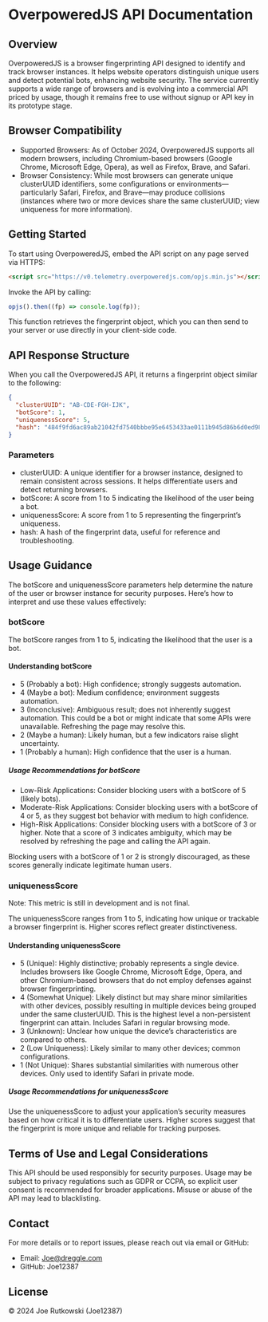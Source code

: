 # OverpoweredJS API Documentation

## Overview
OverpoweredJS is a browser fingerprinting API designed to identify and track browser instances. It helps website operators distinguish unique users and detect potential bots, enhancing website security. The service currently supports a wide range of browsers and is evolving into a commercial API priced by usage, though it remains free to use without signup or API key in its prototype stage.

## Browser Compatibility

- Supported Browsers: As of October 2024, OverpoweredJS supports all modern browsers, including Chromium-based browsers (Google Chrome, Microsoft Edge, Opera), as well as Firefox, Brave, and Safari.
- Browser Consistency: While most browsers can generate unique clusterUUID identifiers, some configurations or environments—particularly Safari, Firefox, and Brave—may produce collisions (instances where two or more devices share the same clusterUUID; view uniqueness for more information).

## Getting Started

To start using OverpoweredJS, embed the API script on any page served via HTTPS:

```html
<script src="https://v0.telemetry.overpoweredjs.com/opjs.min.js"></script>
```

Invoke the API by calling:

```js
opjs().then((fp) => console.log(fp));
```

This function retrieves the fingerprint object, which you can then send to your server or use directly in your client-side code.

## API Response Structure

When you call the OverpoweredJS API, it returns a fingerprint object similar to the following:

```json
{
  "clusterUUID": "AB-CDE-FGH-IJK",
  "botScore": 1,
  "uniquenessScore": 5,
  "hash": "484f9fd6ac89ab21042fd7540bbbe95e6453433ae0111b945d86b6d0ed98e616"
}
```

### Parameters

- clusterUUID: A unique identifier for a browser instance, designed to remain consistent across sessions. It helps differentiate users and detect returning browsers.
- botScore: A score from 1 to 5 indicating the likelihood of the user being a bot.
- uniquenessScore: A score from 1 to 5 representing the fingerprint’s uniqueness.
- hash: A hash of the fingerprint data, useful for reference and troubleshooting.

## Usage Guidance

The botScore and uniquenessScore parameters help determine the nature of the user or browser instance for security purposes. Here’s how to interpret and use these values effectively:

### botScore

The botScore ranges from 1 to 5, indicating the likelihood that the user is a bot.

#### Understanding botScore

- 5 (Probably a bot): High confidence; strongly suggests automation.
- 4 (Maybe a bot): Medium confidence; environment suggests automation.
- 3 (Inconclusive): Ambiguous result; does not inherently suggest automation. This could be a bot or might indicate that some APIs were unavailable. Refreshing the page may resolve this.
- 2 (Maybe a human): Likely human, but a few indicators raise slight uncertainty.
- 1 (Probably a human): High confidence that the user is a human.

##### Usage Recommendations for botScore

- Low-Risk Applications: Consider blocking users with a botScore of 5 (likely bots).
- Moderate-Risk Applications: Consider blocking users with a botScore of 4 or 5, as they suggest bot behavior with medium to high confidence.
- High-Risk Applications: Consider blocking users with a botScore of 3 or higher. Note that a score of 3 indicates ambiguity, which may be resolved by refreshing the page and calling the API again.

Blocking users with a botScore of 1 or 2 is strongly discouraged, as these scores generally indicate legitimate human users.

### uniquenessScore

Note: This metric is still in development and is not final.

The uniquenessScore ranges from 1 to 5, indicating how unique or trackable a browser fingerprint is. Higher scores reflect greater distinctiveness.

#### Understanding uniquenessScore

- 5 (Unique): Highly distinctive; probably represents a single device. Includes browsers like Google Chrome, Microsoft Edge, Opera, and other Chromium-based browsers that do not employ defenses against browser fingerprinting.
- 4 (Somewhat Unique): Likely distinct but may share minor similarities with other devices, possibly resulting in multiple devices being grouped under the same clusterUUID. This is the highest level a non-persistent fingerprint can attain. Includes Safari in regular browsing mode.
- 3 (Unknown): Unclear how unique the device’s characteristics are compared to others.
- 2 (Low Uniqueness): Likely similar to many other devices; common configurations.
- 1 (Not Unique): Shares substantial similarities with numerous other devices. Only used to identify Safari in private mode.

##### Usage Recommendations for uniquenessScore

Use the uniquenessScore to adjust your application’s security measures based on how critical it is to differentiate users. Higher scores suggest that the fingerprint is more unique and reliable for tracking purposes.

## Terms of Use and Legal Considerations

This API should be used responsibly for security purposes. Usage may be subject to privacy regulations such as GDPR or CCPA, so explicit user consent is recommended for broader applications. Misuse or abuse of the API may lead to blacklisting.

## Contact

For more details or to report issues, please reach out via email or GitHub:

 * Email: Joe@dreggle.com
 * GitHub: Joe12387

## License
© 2024 Joe Rutkowski (Joe12387)
